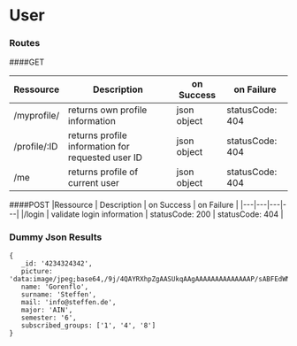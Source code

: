 # User

### Routes
####GET

|Ressource   | Description  |  on Success | on Failure |
|---|---|---|---|
|/myprofile/   | returns own profile information  | json object | statusCode: 404 |
|/profile/:ID   | returns profile information for requested user ID  | json object | statusCode: 404 | 
|/me           | returns profile of current user  | json object | statusCode: 404 |


####POST
|Ressource   | Description  |  on Success | on Failure |
|---|---|---|---|
|/login   | validate login information  | statusCode: 200 | statusCode: 404 |



### Dummy Json Results
```
{
   _id: '4234324342',
   picture: 'data:image/jpeg;base64,/9j/4QAYRXhpZgAASUkqAAgAAAAAAAAAAAAAAP/sABFEdWNreQABAAQAAABQAAD/4QMbaHR0cDovL25zLmFkb2JlLmNvbS94YXAvMS4wLwA8P3hwYWNrZXQgYmVnaW49Iu+7vyIgaWQ9Ilc1TTBNcENlaGlIenJlU3pOVGN6a2M5ZCI/PiA8eDp4bXBtZXRhIHhtbG5zOng9ImFkb2JlOm5zOm1ldGEvIiB4OnhtcHRrPSJBZG9iZSBYTVAgQ29yZSA1LjMtYzAxMSA2Ni4xNDU2NjEsIDIwMTIvMDIvMDYtMTQ6NTY6MjcgICAgICAgICI+IDxyZGY6UkRGIHhtbG5zOnJkZj0iaHR0cDovL3d3dy53My5vcmcvMTk5OS8wMi8yMi1yZGYtc3ludGF4LW5zIdGbi2h+OG5cdSUJ6KAimgqU2tJ6XFRQKcqZVxOZK97SHO225f8qsLntItaBj...',
   name: 'Gorenflo',
   surname: 'Steffen',
   mail: 'info@steffen.de',
   major: 'AIN',
   semester: '6',
   subscribed_groups: ['1', '4', '8']
}


```

